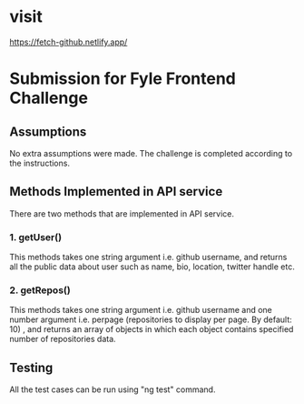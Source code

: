 # visit 
https://fetch-github.netlify.app/

# Submission for Fyle Frontend Challenge
## Assumptions

No extra assumptions were made. The challenge is completed according to the instructions.

## Methods Implemented in API service
There are two methods that are implemented in API service.

### 1. getUser()
This methods takes one string argument i.e. github username, and returns all the public data about user such as name, bio, location, twitter handle etc.

### 2. getRepos()
This methods takes one string argument i.e. github username and one number argument i.e. perpage (repositories to display per page. By default: 10) , and returns an array of objects in which each object contains specified number of repositories data.

## Testing
All the test cases can be run using "ng test" command.
